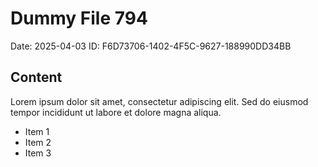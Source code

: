 # Dummy File 794

Date: 2025-04-03
ID: F6D73706-1402-4F5C-9627-188990DD34BB

## Content

Lorem ipsum dolor sit amet, consectetur adipiscing elit.
Sed do eiusmod tempor incididunt ut labore et dolore magna aliqua.

* Item 1
* Item 2
* Item 3
